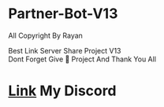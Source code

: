 # Partner-Bot-V13
All Copyright By Rayan



Best Link Server Share Project V13  
Dont Forget Give 🌟 Project And Thank You All











# [Link](https://discord.gg/qtkPbKeDSV) My Discord 
